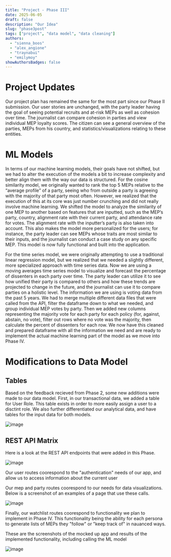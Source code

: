 ```yaml
---
title: "Project - Phase III"
date: 2025-06-05
draft: false
description: "Our Idea"
slug: "phase3post"
tags: ["project", "data model", "data cleaning"]
authors:
  - "sienna_boos"
  - "alex_angione"
  - "traynabui"
  - "emilymoy"
showAuthorsBadges: false
---
```


# Project Updates

Our project plan has remained the same for the most part since our Phase II submission. Our user stories are unchanged, with the party leader having the goal of seeing potential recruits and at-risk MEPs as well as cohesion over time. The journalist can compare cohesion in parties and view individual MEP loyalty scores. The citizen can see a general overview of the parties, MEPs from his country, and statistics/visualizations relating to these entities.

# ML Models

In terms of our machine learning models, their goals have not shifted, but we had to alter the execution of the models a bit to increase complexity and better align them with the way our data is structured. For the cosine similarity model, we originally wanted to rank the top 5 MEPs relative to the “average profile” of a party, seeing who from outside a party is agreeing with the majority of that party most often. However, we realized that the execution of this at its core was just number crunching and did not really involve machine learning. We shifted the model to analyze the similarity of one MEP to another based on features that are inputted, such as the MEP’s party, country, alignment rate with their current party, and attendance rate for votes. The alignment rate with the inputter’s party is also taken into account. This also makes the model more personalized for the users; for instance, the party leader can see MEPs whose traits are most similar to their inputs, and the journalist can conduct a case study on any specific MEP. This model is now fully functional and built into the application.

For the time series model, we were originally attempting to use a traditional linear regression model, but we realized that we needed a slightly different, more specialized approach with time series data. Now we are using a moving averages time series model to visualize and forecast the percentage of dissenters in each party over time. The party leader can utilize it to see how unified their party is compared to others and how these trends are projected to change in the future, and the journalist can use it to compare parties on a holistic level. The information we are using is voting data from the past 5 years. We had to merge multiple different data files that were called from the API, filter the dataframe down to what we needed, and group individual MEP votes by party. Then we added new columns representing the majority vote for each party for each policy (for, against, abstain, no vote), filter out rows where no vote was the majority, then calculate the percent of dissenters for each row. We now have this cleaned and prepared dataframe with all the information we need and are ready to implement the actual machine learning part of the model as we move into Phase IV.

# Modifications to Data Model

## Tables

Based on the feedback recieved from Phase 2, some new additions were made to our data model.
First, in our transactional data, we added a table for User Role.
This table exists in order to more easily assign a user to a disctint role.
We also further differentiated our analytical data, and have tables for the input data for both models. 

![image](globalModelP3.jpeg)



## REST API Matrix

Here is a look at the REST API endpoints that were added in this Phase. 

![image](restAPIMatrix.jpeg)

Our user routes coorespond to the "authentication" needs of our app, and allow us to access information about the current user

Our mep and party routes coorespond to our needs for data visualizations. Below is a screenshot of an examples of a page that use these calls.

![image](exampleAPICall.jpeg)

Finally, our watchlist routes coorespond to functionality we plan to implement in Phase IV. This functionality being the ability for each persona to generate lists of MEPs they "follow" or "keep track of" in nauanced ways.  

These are the screenshots of the mocked up app and results of the implemented functionality, including calling the ML model

![image](ML_API_Code.jpeg)
